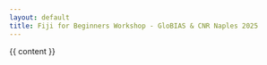 ```yaml
---
layout: default
title: Fiji for Beginners Workshop - GloBIAS & CNR Naples 2025
---
```


{{ content }}
